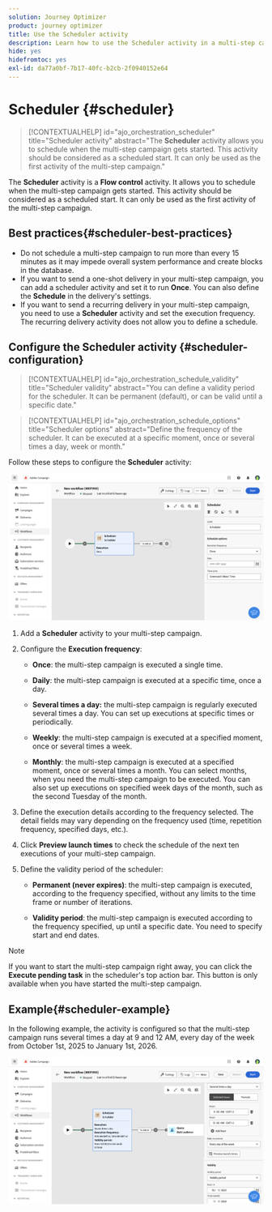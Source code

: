 ```yaml
---
solution: Journey Optimizer
product: journey optimizer
title: Use the Scheduler activity
description: Learn how to use the Scheduler activity in a multi-step campaign
hide: yes
hidefromtoc: yes
exl-id: da77a0bf-7b17-40fc-b2cb-2f0940152e64
---
```

# Scheduler {#scheduler}


>[!CONTEXTUALHELP]
>id="ajo_orchestration_scheduler"
>title="Scheduler activity"
>abstract="The **Scheduler** activity allows you to schedule when the multi-step campaign gets started. This activity should be considered as a scheduled start. It can only be used as the first activity of the multi-step campaign."


The **Scheduler** activity is a **Flow control** activity. It allows you to schedule when the multi-step campaign gets started. This activity should be considered as a scheduled start. It can only be used as the first activity of the multi-step campaign. 

## Best practices{#scheduler-best-practices}

* Do not schedule a multi-step campaign to run more than every 15 minutes as it may impede overall system performance and create blocks in the database.
* If you want to send a one-shot delivery in your multi-step campaign, you can add a scheduler activity and set it to run **Once**. You can also define the **Schedule** in the delivery's settings.
* If you want to send a recurring delivery in your multi-step campaign, you need to use a **Scheduler** activity and set the execution frequency. The recurring delivery activity does not allow you to define a schedule.

## Configure the Scheduler activity {#scheduler-configuration}

>[!CONTEXTUALHELP]
>id="ajo_orchestration_schedule_validity"
>title="Scheduler validity"
>abstract="You can define a validity period for the scheduler. It can be permanent (default), or can be valid until a specific date."


>[!CONTEXTUALHELP]
>id="ajo_orchestration_schedule_options"
>title="Scheduler options"
>abstract="Define the frequency of the scheduler. It can be executed at a specific moment, once or several times a day, week or month."

Follow these steps to configure the **Scheduler** activity:

![](../assets/workflow-scheduler.png)

1. Add a **Scheduler** activity to your multi-step campaign.

1. Configure the **Execution frequency**:

   * **Once**: the multi-step campaign is executed a single time.

   * **Daily**: the multi-step campaign is executed at a specific time, once a day.

   * **Several times a day:** the multi-step campaign is regularly executed several times a day. You can set up executions at specific times or periodically.

   * **Weekly**: the multi-step campaign is executed at a specified moment, once or several times a week.

   * **Monthly**: the multi-step campaign is executed at a specified moment, once or several times a month. You can select months, when you need the multi-step campaign to be executed. You can also set up executions on specified week days of the month, such as the second Tuesday of the month.

1. Define the execution details according to the frequency selected. The detail fields may vary depending on the frequency used (time, repetition frequency, specified days, etc.).

1. Click **Preview launch times** to check the schedule of the next ten executions of your multi-step campaign.

1. Define the validity period of the scheduler:

   * **Permanent (never expires)**: the multi-step campaign is executed, according to the frequency specified, without any limits to the time frame or number of iterations.

   * **Validity period**: the multi-step campaign is executed according to the frequency specified, up until a specific date. You need to specify start and end dates. 

>[!NOTE]
>
>If you want to start the multi-step campaign right away, you can click the **Execute pending task** in the scheduler's top action bar. This button is only available when you have started the multi-step campaign.

## Example{#scheduler-example}

In the following example, the activity is configured so that the multi-step campaign runs several times a day at 9 and 12 AM, every day of the week from October 1st, 2025 to January 1st, 2026.

![](../assets/workflow-scheduler2.png)
